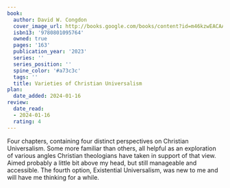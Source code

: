 ```yaml
---
book:
  author: David W. Congdon
  cover_image_url: http://books.google.com/books/content?id=m46kzwEACAAJ&printsec=frontcover&img=1&zoom=1&source=gbs_api
  isbn13: '9780801095764'
  owned: true
  pages: '163'
  publication_year: '2023'
  series: ''
  series_position: ''
  spine_color: '#a73c3c'
  tags: ''
  title: Varieties of Christian Universalism
plan:
  date_added: 2024-01-16
review:
  date_read:
  - 2024-01-16
  rating: 4
---
```

Four chapters, containing four distinct perspectives on Christian Universalism. Some more familiar than others, all helpful as an exploration of various angles Christian theologians have taken in support of that view. Aimed probably a little bit above my head, but still manageable and accessible. The fourth option, Existential Universalism, was new to me and will have me thinking for a while.
